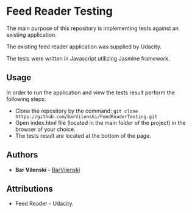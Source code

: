 # Feed Reader Testing

The main purpose of this repository is implementing tests against an existing application.

The existing feed reader application was supplied by Udacity.

The tests were written in Javascript utilizing Jasmine framework.

## Usage

In order to run the application and view the tests result perform the following steps:
* Clone the repository by the command: `git clone https://github.com/BarVilenski/FeedReaderTesting.git`
* Open index.html file (located in the main folder of the project) in the browser of your choice.
* The tests result are located at the bottom of the page.

## Authors

* **Bar Vilenski** - [BarVilenski](https://github.com/BarVilenski)

## Attributions

* Feed Reader - Udacity.
